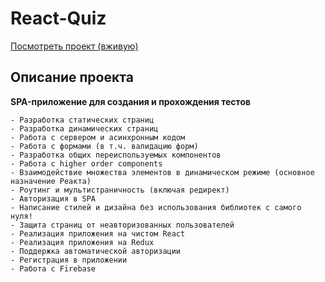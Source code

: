 # React-Quiz


[Посмотреть проект (вживую)](https://js-blog-4fbb4.firebaseapp.com/)



## Описание проекта

**SPA-приложение для создания и прохождения тестов**
```
- Разработка статических страниц
- Разработка динамических страниц
- Работа с сервером и асинхронным кодом
- Работа с формами (в т.ч. валидацию форм)
- Разработка общих переиспользуемых компонентов
- Работа с higher order components
- Взаимодействие множества элементов в динамическом режиме (основное назначение Реакта)
- Роутинг и мультистраничность (включая редирект)
- Авторизация в SPA
- Написание стилей и дизайна без использования библиотек с самого нуля!
- Защита страниц от неавторизованных пользователей
- Реализация приложения на чистом React
- Реализация приложения на Redux
- Поддержка автоматической авторизации
- Регистрация в приложении
- Работа с Firebase
```
